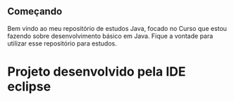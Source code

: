 ## Começando

Bem vindo ao meu repositório de estudos Java, focado no Curso que estou fazendo sobre desenvolvimento básico em Java. Fique a vontade para utilizar esse repositório para estudos.

# Projeto desenvolvido pela IDE eclipse
